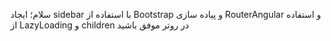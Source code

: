 سلام؛
ایجاد sidebar با استفاده از Bootstrap و پیاده سازی RouterAngular و استفاده از LazyLoading و children در روتر
موفق باشید
